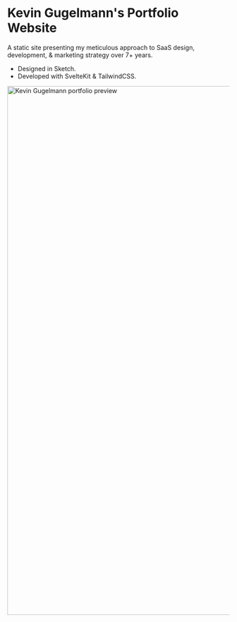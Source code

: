 # Kevin Gugelmann's Portfolio Website
A static site presenting my meticulous approach to SaaS design, development, & marketing strategy over 7+ years.

- Designed in Sketch.
- Developed with SvelteKit & TailwindCSS.

<img width="1200" alt="Kevin Gugelmann portfolio preview" src="https://github.com/kevgug/portfolio/assets/37193648/078c89c2-776a-49c9-b9f6-e30d6b8df239">
